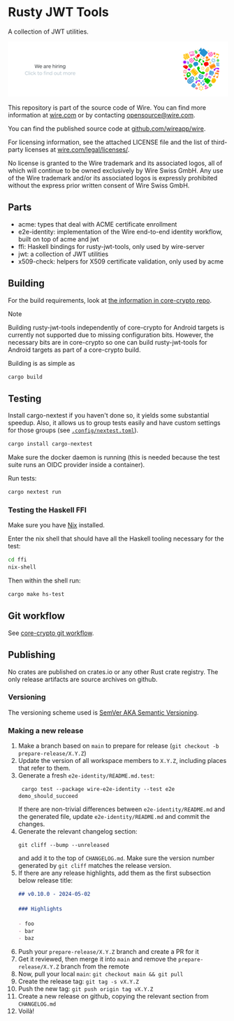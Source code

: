 # Rusty JWT Tools

A collection of JWT utilities.

[![Wire logo](https://github.com/wireapp/wire/blob/master/assets/header-small.png?raw=true)](https://wire.bamboohr.com/careers)

This repository is part of the source code of Wire. You can find more information at [wire.com](https://wire.com) or by
contacting opensource@wire.com.

You can find the published source code at [github.com/wireapp/wire](https://github.com/wireapp/wire).

For licensing information, see the attached LICENSE file and the list of third-party licenses
at [wire.com/legal/licenses/](https://wire.com/legal/licenses/).

No license is granted to the Wire trademark and its associated logos, all of which will continue to be owned exclusively
by Wire Swiss GmbH. Any use of the Wire trademark and/or its associated logos is expressly prohibited without the
express prior written consent of Wire Swiss GmbH.

## Parts

* acme: types that deal with ACME certificate enrollment
* e2e-identity: implementation of the Wire end-to-end identity workflow, built on top of acme and jwt
* ffi: Haskell bindings for rusty-jwt-tools, only used by wire-server
* jwt: a collection of JWT utilities
* x509-check: helpers for X509 certificate validation, only used by acme

## Building

For the build requirements, look at [the information in core-crypto repo](
https://github.com/wireapp/core-crypto?tab=readme-ov-file#general-requirements).

> [!note]
> Building rusty-jwt-tools independently of core-crypto for Android targets is currently not supported due to
> missing configuration bits. However, the necessary bits are in core-crypto so one can build rusty-jwt-tools
> for Android targets as part of a core-crypto build.

Building is as simple as
```bash
cargo build
```

## Testing

Install cargo-nextest if you haven't done so, it yields some substantial speedup.
Also, it allows us to group tests easily and have custom settings for those groups (see [`.config/nextest.toml`](.config/nextest.toml)).

```bash
cargo install cargo-nextest
```

Make sure the docker daemon is running (this is needed because the test suite runs an OIDC provider
inside a container).

Run tests:
```bash
cargo nextest run
```

### Testing the Haskell FFI

Make sure you have [Nix](https://nixos.org) installed.

Enter the nix shell that should have all the Haskell tooling necessary for the test:
```bash
cd ffi
nix-shell
```

Then within the shell run:
```bash
cargo make hs-test
```

## Git workflow

See [core-crypto git workflow](https://github.com/wireapp/core-crypto?tab=readme-ov-file#git-workflow).

## Publishing

No crates are published on crates.io or any other Rust crate registry.
The only release artifacts are source archives on github.

### Versioning

The versioning scheme used is [SemVer AKA Semantic Versioning](https://semver.org).

### Making a new release

1. Make a branch based on `main` to prepare for release (`git checkout -b prepare-release/X.Y.Z`)
1. Update the version of all workspace members to `X.Y.Z`, including places that refer to them.
1. Generate a fresh `e2e-identity/README.md.test`:
   ```
    cargo test --package wire-e2e-identity --test e2e demo_should_succeed
   ```
   If there are non-trivial differences between `e2e-identity/README.md` and the generated file,
   update `e2e-identity/README.md` and commit the changes.
1. Generate the relevant changelog section:
   ```
   git cliff --bump --unreleased
   ```
   and add it to the top of `CHANGELOG.md`.
   Make sure the version number generated by `git cliff` matches the release version.
1. If there are any release highlights, add them as the first subsection below release title:
   ```markdown
   ## v0.10.0 - 2024-05-02

   ### Highlights

   - foo
   - bar
   - baz
   ```
1. Push your `prepare-release/X.Y.Z` branch and create a PR for it
1. Get it reviewed, then merge it into `main` and remove the `prepare-release/X.Y.Z` branch from the remote
1. Now, pull your local `main`: `git checkout main && git pull`
1. Create the release tag: `git tag -s vX.Y.Z`
1. Push the new tag: `git push origin tag vX.Y.Z`
1. Create a new release on github, copying the relevant section from `CHANGELOG.md`
1. Voilà!
